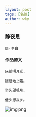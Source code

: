 ```yaml
---
layout: post
tags: [名篇]
author: wky
---
```


### 静夜思
&#8203;``唐·李白``&#8203;
#### 作品原文
```
床前明月光，

疑是地上霜。

举头望明月，

低头思故乡。
```

![img.png](https://xintd.github.io/wkp/images/wky/img_2.png)
